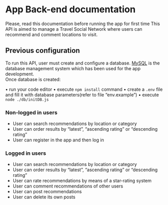 # App Back-end documentation

Please, read this documentation before running the app for first time
This API is aimed to manage a Travel Social Network where users can recommend and comment locations to visit.

## Previous configuration

To run this API, user must create and configure a database. [MySQL](https://dev.mysql.com/downloads/installer/) is the database management system which has been used for the app development.  
Once database is created:

• run your code editor
• execute `npm install` command
• create a `.env` file and fill it with database parameters(refer to file “env.example”)
• execute `node ./db/initDB.js`

### Non-logged in users

- User can search recommendations by location or category
- User can order results by “latest”, “ascending rating” or “descending rating”
- User can register in the app and then log in

### Logged in users

- User can search recommendations by location or category
- User can order results by “latest”, “ascending rating” or “descending rating”
- User can rate recommendations by means of a star-rating system
- User can comment recommendations of other users
- User can post recommendations
- User can delete its own posts
